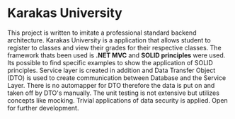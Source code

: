 # Karakas University

This project is written to imitate a professional standard backend architecture.
Karakas University is a application that allows student to register to classes and
view their grades for their respective classes. The framework thats been used is
**.NET MVC** and **SOLID principles** were used. Its possible to find specific examples
to show the application of SOLID principles. Service layer is created in addition
and Data Transfer Object (DTO) is used to create communication between Database
and the Service Layer. There is no automapper for DTO therefore the data is put
on and taken off by DTO's manually. The unit testing is not extensive but utilizes
concepts like mocking. Trivial applications of data security is applied. Open
for further development.
